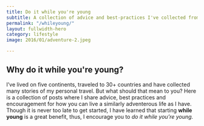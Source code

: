 ```yaml
---
title: Do it while you're young
subtitle: A collection of advice and best-practices I've collected from years of experience.
permalink: "/whileyoung/"
layout: fullwidth-hero
category: lifestyle
image: 2016/01/adventure-2.jpeg

---
```


## Why do it while you're young?

I’ve lived on five continents, traveled to 30+ countries and have collected many stories of my personal travel. But what should that mean to you? Here is a collection of posts where I share advice, best practices and encouragement for how you can live a similarly adventerous life as I have. Though it is never too late to get started, I have learned that starting **while young** is a great benefit, thus, I encourage you to *do it while you’re young.*

